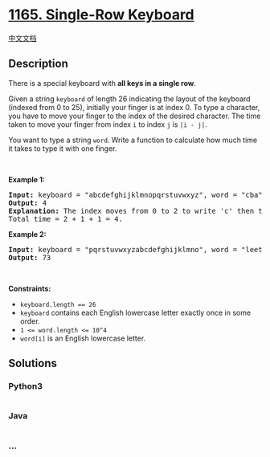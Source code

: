# [1165. Single-Row Keyboard](https://leetcode.com/problems/single-row-keyboard)

[中文文档](/solution/1100-1199/1165.Single-Row%20Keyboard/README.md)

## Description

<p>There is a special keyboard with <strong>all keys in a single row</strong>.</p>

<p>Given a string <code>keyboard</code> of length 26 indicating the layout of the keyboard (indexed from 0 to 25), initially your finger is at index 0. To type a character, you have to move your finger to the index of the desired character. The time taken to move your finger from index <code>i</code> to index <code>j</code> is <code>|i - j|</code>.</p>

<p>You want to type a string <code>word</code>. Write a function to calculate how much time it takes to type it with one finger.</p>

<p> </p>
<p><strong>Example 1:</strong></p>

<pre>
<strong>Input:</strong> keyboard = "abcdefghijklmnopqrstuvwxyz", word = "cba"
<strong>Output:</strong> 4
<strong>Explanation: </strong>The index moves from 0 to 2 to write 'c' then to 1 to write 'b' then to 0 again to write 'a'.
Total time = 2 + 1 + 1 = 4. 
</pre>

<p><strong>Example 2:</strong></p>

<pre>
<strong>Input:</strong> keyboard = "pqrstuvwxyzabcdefghijklmno", word = "leetcode"
<strong>Output:</strong> 73
</pre>

<p> </p>
<p><strong>Constraints:</strong></p>

<ul>
	<li><code>keyboard.length == 26</code></li>
	<li><code><font face="monospace">keyboard</font></code> contains each English lowercase letter exactly once in some order.</li>
	<li><code>1 <= word.length <= 10^4</code></li>
	<li><code>word[i]</code> is an English lowercase letter.</li>
</ul>

## Solutions

<!-- tabs:start -->

### **Python3**

```python

```

### **Java**

```java

```

### **...**

```

```

<!-- tabs:end -->
